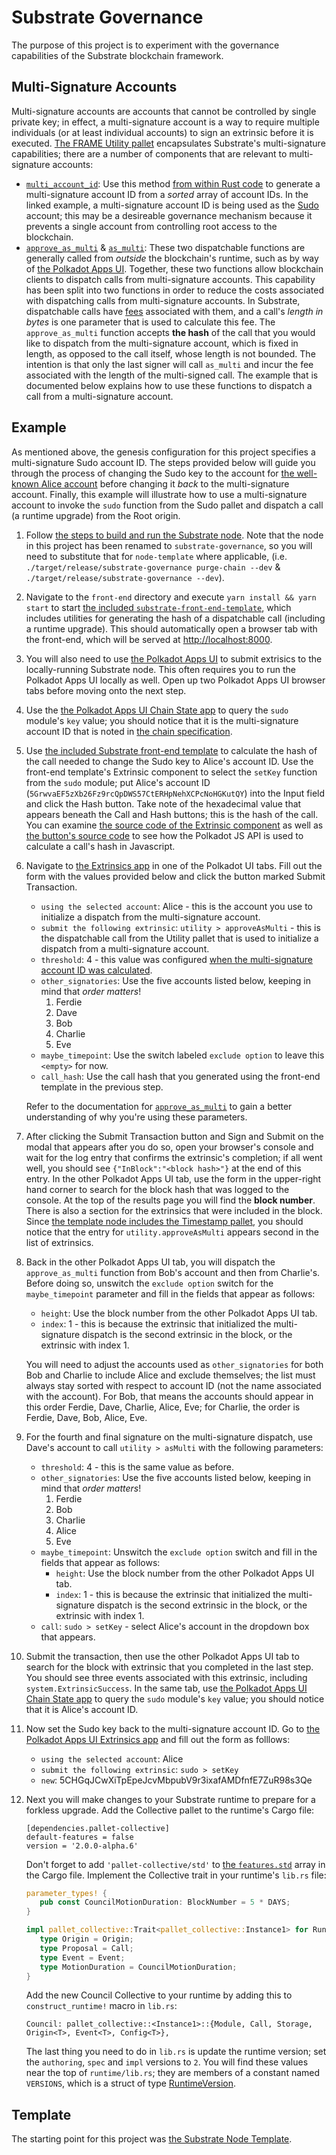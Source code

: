 # Substrate Governance

The purpose of this project is to experiment with the governance capabilities of the Substrate blockchain framework.

## Multi-Signature Accounts

Multi-signature accounts are accounts that cannot be controlled by single private key; in effect, a multi-signature
account is a way to require multiple individuals (or at least individual accounts) to sign an extrinsic before it is
executed. [The FRAME Utility pallet](https://crates.parity.io/pallet_utility/index.html) encapsulates Substrate's
multi-signature capabilities; there are a number of components that are relevant to multi-signature accounts:

* [`multi_account_id`](https://crates.parity.io/pallet_utility/struct.Module.html#method.multi_account_id): Use this
  method [from within Rust code](/node/src/chain_spec.rs#L50) to generate a multi-signature account ID from a _sorted_
  array of account IDs. In the linked example, a multi-signature account ID is being used as the
  [Sudo](https://crates.parity.io/pallet_sudo/index.html) account; this may be a desireable governance mechanism
  because it prevents a single account from controlling root access to the blockchain.
* [`approve_as_multi`](https://crates.parity.io/pallet_utility/enum.Call.html#variant.approve_as_multi) &
  [`as_multi`](https://crates.parity.io/pallet_utility/enum.Call.html#variant.as_multi): These two dispatchable
  functions are generally called from _outside_ the blockchain's runtime, such as by way of
  [the Polkadot Apps UI](https://github.com/polkadot-js/apps). Together, these two functions allow blockchain clients
  to dispatch calls from multi-signature accounts. This capability has been split into two functions in order to reduce
  the costs associated with dispatching calls from multi-signature accounts. In Substrate, dispatchable calls have 
  [fees](https://github.com/substrate-developer-hub/knowledgebase/blob/master/current/runtime/fees.md) associated with
  them, and a call's _length in bytes_ is one parameter that is used to calculate this fee. The `approve_as_multi`
  function accepts **the hash** of the call that you would like to dispatch from the multi-signature account, which is
  fixed in length, as opposed to the call itself, whose length is not bounded. The intention is that only the last
  signer will call `as_multi` and incur the fee associated with the length of the multi-signed call. The example that
  is documented below explains how to use these functions to dispatch a call from a multi-signature account.

## Example

As mentioned above, the genesis configuration for this project specifies a multi-signature Sudo account ID. The steps
provided below will guide you through the process of changing the Sudo key to the account for
[the well-known Alice account](https://github.com/substrate-developer-hub/knowledgebase/blob/master/current/integrate/subkey.md#well-known-keys)
before changing it _back_ to the multi-signature account. Finally, this example will illustrate how to use a
multi-signature account to invoke the `sudo` function from the Sudo pallet and dispatch a call (a runtime upgrade) from
the Root origin.

1. Follow
   [the steps to build and run the Substrate node](https://github.com/substrate-developer-hub/substrate-node-template/tree/v2.0.0-alpha.6#build).
   Note that the node in this project has been renamed to `substrate-governance`, so you will need to substitute that
   for `node-template` where applicable, (i.e. `./target/release/substrate-governance purge-chain --dev` &
   `./target/release/substrate-governance --dev`).
1. Navigate to the `front-end` directory and execute `yarn install && yarn start` to start
   [the included `substrate-front-end-template`](/front-end), which includes utilities for generating the hash of a
   dispatchable call (including a runtime upgrade). This should automatically open a browser tab with the front-end,
   which will be served at [http://localhost:8000](http://localhost:8000).
1. You will also need to use [the Polkadot Apps UI](https://github.com/polkadot-js/apps) to submit extrisics to the
   locally-running Substrate node. This often requires you to run the Polkadot Apps UI locally as well. Open up two
   Polkadot Apps UI browser tabs before moving onto the next step.
1. Use the [the Polkadot Apps UI Chain State app](http://localhost:3000/#/chainstate) to query the `sudo` module's
   `key` value; you should notice that it is the multi-signature account ID that is noted in
   [the chain specification](/node/src/chain_spec.rs#L52).
1. Use [the included Substrate front-end template](http://localhost:8000) to calculate the hash of the call needed to
   change the Sudo key to Alice's account ID. Use the front-end template's Extrinsic component to select the `setKey`
   function from the `sudo` module; put Alice's account ID (`5GrwvaEF5zXb26Fz9rcQpDWS57CtERHpNehXCPcNoHGKutQY`) into
   the Input field and click the Hash button. Take note of the hexadecimal value that appears beneath the Call and Hash
   buttons; this is the hash of the call. You can examine
   [the source code of the Extrinsic component](/front-end/src/Extrinsics.js#L99) as well as
   [the button's source code](/front-end/src/substrate-lib/components/TxButton.js#L77) to see how the Polkadot JS API
   is used to calculate a call's hash in Javascript.
1. Navigate to [the Extrinsics app](http://localhost:3000/#/extrinsics) in one of the Polkadot UI tabs. Fill out the
   form with the values provided below and click the button marked Submit Transaction.
   * `using the selected account`: Alice - this is the account you use to initialize a dispatch from the
     multi-signature account.
   * `submit the following extrinsic`: `utility > approveAsMulti` - this is the dispatchable call from the Utility
     pallet that is used to initialize a dispatch from a multi-signature account.
   * `threshold`: 4 - this value was configured
     [when the multi-signature account ID was calculated](/node/src/chain_spec.rs#L58).
   * `other_signatories`: Use the five accounts listed below, keeping in mind that _order matters_!
      1. Ferdie
      1. Dave
      1. Bob
      1. Charlie
      1. Eve
   * `maybe_timepoint`: Use the switch labeled `exclude option` to leave this `<empty>` for now.
   * `call_hash`: Use the call hash that you generated using the front-end template in the previous step.

   Refer to the documentation for
   [`approve_as_multi`](https://crates.parity.io/pallet_utility/enum.Call.html#variant.approve_as_multi) to gain a
   better understanding of why you're using these parameters.
1. After clicking the Submit Transaction button and Sign and Submit on the modal that appears after you do so, open
   your browser's console and wait for the log entry that confirms the extrinsic's completion; if all went well, you
   should see `{"InBlock":"<block hash>"}` at the end of this entry. In the other Polkadot Apps UI tab, use the form in
   the upper-right hand corner to search for the block hash that was logged to the console. At the top of the results
   page you will find the **block number**. There is also a section for the extrinsics that were included in the block.
   Since [the template node includes the Timestamp pallet](/runtime/src/lib.rs#L250), you should notice that the entry
   for `utility.approveAsMulti` appears second in the list of extrinsics.
1. Back in the other Polkadot Apps UI tab, you will dispatch the `approve_as_multi` function from Bob's account and
   then from Charlie's. Before doing so, unswitch the `exclude option` switch for the `maybe_timepoint` parameter and
   fill in the fields that appear as follows:
   * `height`: Use the block number from the other Polkadot Apps UI tab.
   * `index`: 1 - this is because the extrinsic that initialized the multi-signature dispatch is the second extrinsic
     in the block, or the extrinsic with index 1.

   You will need to adjust the accounts used as `other_signatories` for both Bob and Charlie to include Alice and
   exclude themselves; the list must always stay sorted with respect to account ID (not the name associated with the
   account). For Bob, that means the accounts should appear in this order Ferdie, Dave, Charlie, Alice, Eve; for
   Charlie, the order is Ferdie, Dave, Bob, Alice, Eve.
1. For the fourth and final signature on the multi-signature dispatch, use Dave's account to call `utility > asMulti`
   with the following parameters:
   * `threshold`: 4 - this is the same value as before.
   * `other_signatories`: Use the five accounts listed below, keeping in mind that _order matters_!
      1. Ferdie
      1. Bob
      1. Charlie
      1. Alice
      1. Eve
   * `maybe_timepoint`: Unswitch the `exclude option` switch and fill in the fields that appear as follows:
      * `height`: Use the block number from the other Polkadot Apps UI tab.
      * `index`: 1 - this is because the extrinsic that initialized the multi-signature dispatch is the second
        extrinsic in the block, or the extrinsic with index 1.
   * `call`: `sudo > setKey` - select Alice's account in the dropdown box that appears.
1. Submit the transaction, then use the other Polkadot Apps UI tab to search for the block with extrinsic that you
   completed in the last step. You should see three events associated with this extrinsic, including
   `system.ExtrinsicSuccess`. In the same tab, use
   [the Polkadot Apps UI Chain State app](http://localhost:3000/#/chainstate) to query the `sudo` module's `key` value;
   you should notice that it is Alice's account ID.
1. Now set the Sudo key back to the multi-signature account ID. Go to
   [the Polkadot Apps UI Extrinsics app](http://localhost:3000/#/extrinsics) and fill out the form as folllows:
   * `using the selected account`: Alice
   * `submit the following extrinsic`: `sudo > setKey`
   * `new`: 5CHGqJCwXiTpEpeJcvMbpubV9r3ixafAMDfnfE7ZuR98s3Qe
1. Next you will make changes to your Substrate runtime to prepare for a forkless upgrade. Add the Collective pallet
   to the runtime's Cargo file:
   ```
   [dependencies.pallet-collective]
   default-features = false
   version = '2.0.0-alpha.6'
   ```
   Don't forget to add `'pallet-collective/std'` to [the `features.std`](/runtime/Cargo.toml#L134) array in the Cargo
   file. Implement the Collective trait in your runtime's `lib.rs` file:
   ```rust
   parameter_types! {
      pub const CouncilMotionDuration: BlockNumber = 5 * DAYS;
   }

   impl pallet_collective::Trait<pallet_collective::Instance1> for Runtime {
      type Origin = Origin;
      type Proposal = Call;
      type Event = Event;
      type MotionDuration = CouncilMotionDuration;
   }
   ```
   Add the new Council Collective to your runtime by adding this to `construct_runtime!` macro in `lib.rs`:
   ```
   Council: pallet_collective::<Instance1>::{Module, Call, Storage, Origin<T>, Event<T>, Config<T>},
   ```
   The last thing you need to do in `lib.rs` is update the runtime version; set the `authoring`, `spec` and `impl`
   versions to `2`. You will find these values near the top of `runtime/lib.rs`; they are members of a constant named
   `VERSIONS`, which is a struct of type
   [RuntimeVersion](https://crates.parity.io/sp_version/struct.RuntimeVersion.html).

## Template

The starting point for this project was
[the Substrate Node Template](https://github.com/substrate-developer-hub/substrate-node-template).
